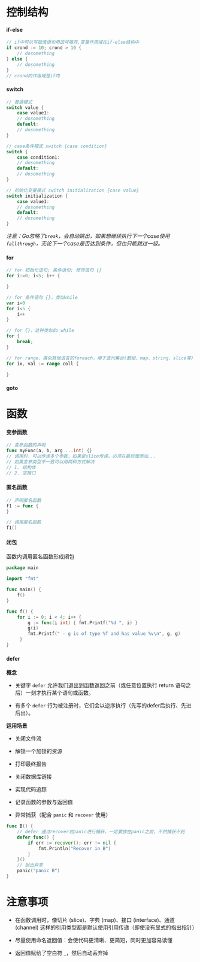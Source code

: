 # 控制结构

#### if-else

```go
// if中可以写赋值语句用逗号隔开,变量作用域在if-else结构中
if crond := 10; crond > 10 {
    // dosomething
} else {
    // dosomething
}
// crond的作用域是if内
```

#### switch

```go
// 普通模式
switch value {
    case value1:
    // dosomething
    default:
    // dosomething
}

// case条件模式 switch {case condition}
switch {
    case condition1:
    // dosomething
    default:
    // dosomething
}

// 初始化变量模式 switch initialization {case value}
switch initialization {
    case value1:
    // dosomething
    default:
    // dosomething
}
```

*注意：Go忽略了`break`，会自动跳出，如果想继续执行下一个case使用`fallthrough`，无论下一个case是否达到条件，但也只能跳过一级。*

#### for

```go
// for 初始化语句; 条件语句; 修饰语句 {}
for i:=0; i<5; i++ {

}

// for 条件语句 {}，类似while
var i=0
for i<5 {
    i++
}

// for {}，这种类似do while
for {
    break;
}

// for range，类似其他语言的foreach，用于迭代集合(数组、map、string、slice等)
for ix, val := range coll {

}
```

#### goto



# 函数

#### 变参函数

```go
// 变参函数的声明
func myFunc(a, b, arg ...int) {}
// 调用时，可以传递多个参数，如果是slice传递，必须在最后面添加...
// 如果变参类型不一致可以用两种方式解决
// 1. 结构体
// 2. 空接口
```

#### 匿名函数

```go
// 声明匿名函数
f1 := func {
}

// 调用匿名函数
f1()
```

#### 闭包

函数内调用匿名函数形成闭包

```go
package main

import "fmt"

func main() {
    f()
}

func f() {
    for i := 0; i < 4; i++ {
        g := func(i int) { fmt.Printf("%d ", i) }
        g(i)
        fmt.Printf(" - g is of type %T and has value %v\n", g, g)
     }
}
```

#### defer

**概念**

- 关键字 `defer` 允许我们退出到函数返回之前（或任意位置执行 return 语句之后）一刻才执行某个语句或函数。

- 有多个 `defer` 行为被注册时，它们会以逆序执行（先写的defer后执行、先进后出）。

**运用场景**

- 关闭文件流

- 解锁一个加锁的资源

- 打印最终报告

- 关闭数据库链接

- 实现代码追踪

- 记录函数的参数与返回值

- 异常捕获（配合 `panic` 和 `recover` 使用）

```go
func B() {
    // defer 通过recover对panic进行捕获，一定要放在panic之前，不然捕获不到
    defer func() {
        if err := recover(); err != nil {
            fmt.Println("Recover in B")
        }
    }()
    // 抛出异常
    panic("panic B")
}
```

# 注意事项

- 在函数调用时，像切片 (slice)、字典 (map)、接口 (interface)、通道 (channel) 这样的引用类型都是默认使用引用传递（即使没有显式的指出指针）

- 尽量使用命名返回值：会使代码更清晰、更简短，同时更加容易读懂

- 返回值赋给了空白符 _，然后自动丢弃掉
